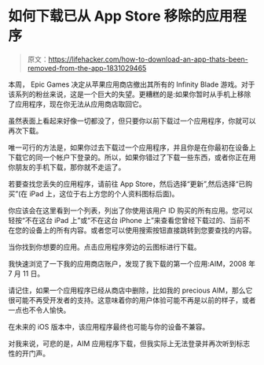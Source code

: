 # 如何下载已从 App Store 移除的应用程序

> 原文：<https://lifehacker.com/how-to-download-an-app-thats-been-removed-from-the-app-1831029465>

本周， Epic Games 决定从苹果应用商店撤出其所有的 Infinity Blade 游戏。对于该系列的粉丝来说，这是一个巨大的失望。更糟糕的是:如果你暂时从手机上移除了应用程序，现在你无法从应用商店取回它。



虽然表面上看起来好像一切都没了，但只要你以前下载过一个应用程序，你就可以再次下载。

唯一可行的方法是，如果你过去下载过一个应用程序，并且你是在你最初在设备上下载它的同一个帐户下登录的。所以，如果你错过了下载一些东西，或者你正在用你朋友的手机下载，那你就不走运了。

若要查找您丢失的应用程序，请前往 App Store，然后选择“更新”,然后选择“已购买”(在 iPad 上，这位于右上方您的个人资料图标后面)。

你应该会在这里看到一个列表，列出了你使用该用户 ID 购买的所有应用。您可以轻按“不在这台 iPad 上”或“不在这台 iPhone 上”来查看您曾经下载过的、当前不在您的设备上的所有内容。或者您可以使用搜索按钮直接跳转到您要查找的内容。

当你找到你想要的应用。点击应用程序旁边的云图标进行下载。

我快速浏览了一下我的应用商店账户，发现了我下载的第一个应用:AIM，2008 年 7 月 11 日。

请记住，如果一个应用程序已经从商店中删除，比如我的 precious AIM，那么它很可能不再受开发者的支持。这意味着你的用户体验可能不再是以前的样子，或者一点也不令人愉快。

在未来的 iOS 版本中，该应用程序最终也可能与你的设备不兼容。

对我来说，可悲的是，AIM 应用程序下载，但我实际上无法登录并再次听到标志性的开门声。
